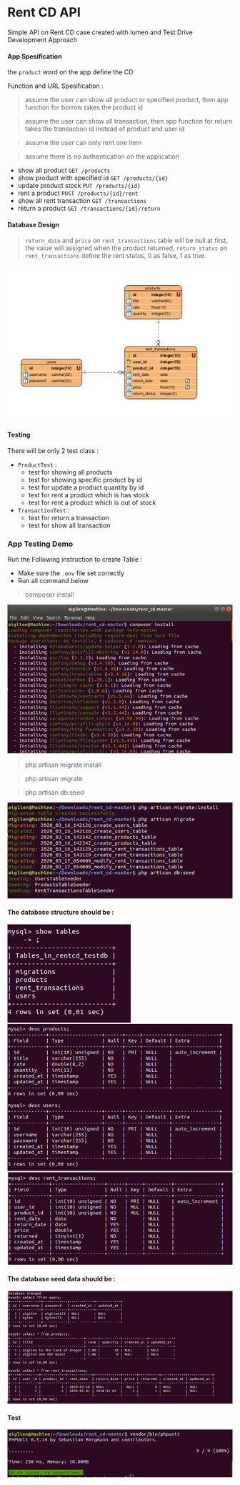 # Rent CD API

Simple API on Rent CD case created with lumen and Test Drive Development Approach

#### App Spesification

the `product` word on the app define the CD

Function and URL Spesification :
> assume the user can show all product or specified product, then app function for borrow takes the product id

> assume the user can show all transaction, then app function for return takes the transaction id instead of product and user id

>assume the user can only rent one item

>assume there is no authentication on the application

- show all product  `GET /products`
- show product with specified id  `GET /products/{id}`
- update product stock  `PUT /products/{id}`
- rent a product  `POST /products/{id}/rent`
- show all rent transaction `GET /transactions`
- return a product  `GET /transactions/{id}/return`

#### Database Design

> `return_date` and `price` on `rent_transactions` table will be null at first, the value will assigned when the product returned, `return_status` on `rent_transactions` define the rent status, 0 as false, 1 as true.

![database design](https://github.com/rizkysitohang3/rent_cd/raw/master/db.PNG)

#### Testing

There will be only 2 test class : 

- `ProductTest` :
  - test for showing all products 
  - test for showing specific product by id 
  - test for update a product quantity by id 
  - test for rent a product which is has stock
  - test for rent a product which is out of stock
- `TransactionTest` :
  - test for return a transaction
  - test for show all transaction
  
  
### App Testing Demo 

Run the Following instruction to create Table :
- Make sure the `.env` file set correctly
- Run all command below

> composer install

![pic](https://github.com/rizkysitohang3/rent_cd/blob/master/composer-install-pic.png)

>php artisan migrate:install

> php artisan migrate

> php artisan db:seed 

![pic](https://github.com/rizkysitohang3/rent_cd/blob/master/creating%20database.png)

#### The database structure should be : 

![pic](https://github.com/rizkysitohang3/rent_cd/blob/master/all%20tables.png)
![pic](https://github.com/rizkysitohang3/rent_cd/blob/master/products%20and%20users%20table.png)
![pic](https://github.com/rizkysitohang3/rent_cd/blob/master/rent%20transactions%20table.png)


#### The database seed data should be : 

![pic](https://github.com/rizkysitohang3/rent_cd/blob/master/table%20data.png)

#### Test

![pic](https://github.com/rizkysitohang3/rent_cd/blob/master/all%20test%20passed.png)









